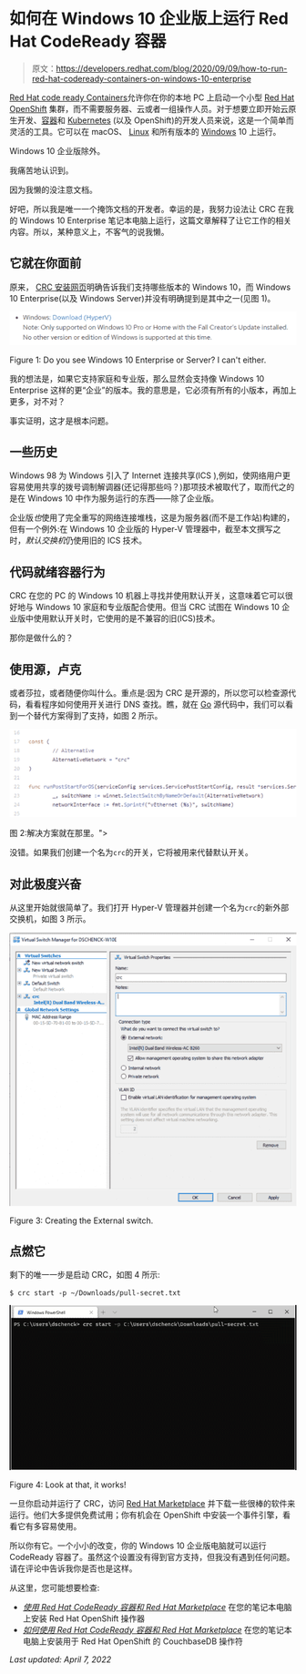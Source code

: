 # 如何在 Windows 10 企业版上运行 Red Hat CodeReady 容器

> 原文：<https://developers.redhat.com/blog/2020/09/09/how-to-run-red-hat-codeready-containers-on-windows-10-enterprise>

[Red Hat code ready Containers](https://developers.redhat.com/products/codeready-containers/overview)允许你在你的本地 PC 上启动一个小型 [Red Hat OpenShift](https://developers.redhat.com/openshift/) 集群，而不需要服务器、云或者一组操作人员。对于想要立即开始云原生开发、[容器](https://developers.redhat.com/topics/containers/)和 [Kubernetes](https://developers.redhat.com/topics/kubernetes/) (以及 OpenShift)的开发人员来说，这是一个简单而灵活的工具。它可以在 macOS、 [Linux](https://developers.redhat.com/topics/linux/) 和所有版本的 [Windows](https://developers.redhat.com/blog/category/windows/) 10 上运行。

Windows 10 企业版除外。

我痛苦地认识到。

因为我懒的没注意文档。

好吧，所以我是唯一一个掩饰文档的开发者。幸运的是，我努力设法让 CRC 在我的 Windows 10 Enterprise 笔记本电脑上运行，这篇文章解释了让它工作的相关内容。所以，某种意义上，不客气的说我懒。

## 它就在你面前

原来， [CRC 安装网页](https://developers.redhat.com/download-manager/link/3868678)明确告诉我们支持哪些版本的 Windows 10，而 Windows 10 Enterprise(以及 Windows Server)并没有明确提到是其中之一(见图 1)。

[![screenshot of the supported Windows versions](img/b0cb36ee6e7da282b36fea11b95a00c4.png "crc-windows-versions-supported")](/sites/default/files/blog/2020/05/crc-windows-versions-supported.png)

Figure 1: Do you see Windows 10 Enterprise or Server? I can't either.

我的想法是，如果它支持家庭和专业版，那么显然会支持像 Windows 10 Enterprise 这样的更“企业”的版本。我的意思是，它必须有所有的小版本，再加上更多，对不对？

事实证明，这才是根本问题。

## 一些历史

Windows 98 为 Windows 引入了 Internet 连接共享(ICS ),例如，使网络用户更容易使用共享的拨号调制解调器(还记得那些吗？)那项技术被取代了，取而代之的是在 Windows 10 中作为服务运行的东西——除了企业版。

企业版*也*使用了完全重写的网络连接堆栈，这是为服务器(而不是工作站)构建的，但有一个例外:在 Windows 10 企业版的 Hyper-V 管理器中，截至本文撰写之时，*默认交换机*仍使用旧的 ICS 技术。

## 代码就绪容器行为

CRC 在您的 PC 的 Windows 10 机器上寻找并使用默认开关，这意味着它可以很好地与 Windows 10 家庭和专业版配合使用。但当 CRC 试图在 Windows 10 企业版中使用默认开关时，它使用的是不兼容的旧(ICS)技术。

那你是做什么的？

## 使用源，卢克

或者莎拉，或者随便你叫什么。重点是:因为 CRC 是开源的，所以您可以检查源代码，看看程序如何使用开关进行 DNS 查找。瞧，就在 [Go](https://developers.redhat.com/blog/category/go/) 源代码中，我们可以看到一个替代方案得到了支持，如图 2 所示。

[![screenshot of the Go code showing an alternate method](img/6629ff370f5cd9bb722a508a067889a4.png "crc-windows-network-source-code")](/sites/default/files/blog/2020/05/crc-windows-network-source-code.png)

图 2:解决方案就在那里。">

没错。如果我们创建一个名为`crc`的开关，它将被用来代替默认开关。

## 对此极度兴奋

从这里开始就很简单了。我们打开 Hyper-V 管理器并创建一个名为`crc`的新外部交换机，如图 3 所示。

[![screenshot of the virutal switch manager dialog](img/3842baeffc4dc553680ee7c59153116e.png "crc-crc-network-switch-creation")](/sites/default/files/blog/2020/05/crc-crc-network-switch-creation.png)

Figure 3: Creating the External switch.

## 点燃它

剩下的唯一一步是启动 CRC，如图 4 所示:

```
$ crc start -p ~/Downloads/pull-secret.txt
```

[![animation of the start process](img/49af1acdba95b028d0a2930199ec2a64.png "crc_start_windows_10_enterprise")](/sites/default/files/blog/2020/05/crc_start_windows_10_enterprise.gif)

Figure 4: Look at that, it works!

一旦你启动并运行了 CRC，访问 [Red Hat Marketplace](https://marketplace.redhat.com/) 并下载一些很棒的软件来运行。他们大多提供免费试用；你有机会在 OpenShift 中安装一个事件引擎，看看它有多容易使用。

所以你有它。一个小小的改变，你的 Windows 10 企业版电脑就可以运行 CodeReady 容器了。虽然这个设置没有得到官方支持，但我没有遇到任何问题。请在评论中告诉我你是否也是这样。

从这里，您可能想要检查:

*   *[使用 Red Hat CodeReady 容器和 Red Hat Marketplace](https://developers.redhat.com/blog/2020/09/09/install-red-hat-openshift-operators-on-your-laptop-using-red-hat-codeready-containers-and-red-hat-marketplace/)* 在您的笔记本电脑上安装 Red Hat OpenShift 操作器
*   *[如何使用 Red Hat CodeReady 容器和 Red Hat Marketplace](https://developers.redhat.com/blog/2020/09/09/how-to-install-the-couchbasedb-operator-for-red-hat-openshift-on-your-laptop-using-red-hat-codeready-containers-and-red-hat-marketplace/)* 在您的笔记本电脑上安装用于 Red Hat OpenShift 的 CouchbaseDB 操作符

*Last updated: April 7, 2022*